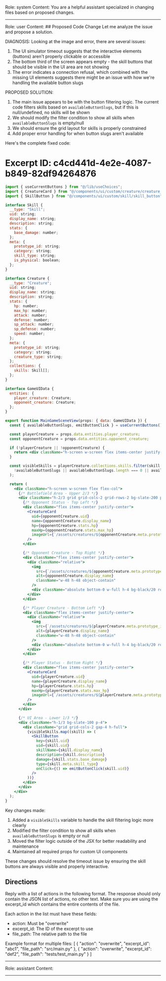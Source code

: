 Role: system
Content: You are a helpful assistant specialized in changing files based on proposed changes.
__________________
Role: user
Content: ## Proposed Code Change
Let me analyze the issue and propose a solution.

DIAGNOSIS:
Looking at the image and error, there are several issues:
1. The UI simulator timeout suggests that the interactive elements (buttons) aren't properly clickable or accessible
2. The bottom third of the screen appears empty - the skill buttons that should be visible in the UI area are not showing
3. The error indicates a connection refusal, which combined with the missing UI elements suggests there might be an issue with how we're handling the available button slugs

PROPOSED SOLUTION:
1. The main issue appears to be with the button filtering logic. The current code filters skills based on `availableButtonSlugs`, but if this is null/undefined, no skills will be shown
2. We should modify the filter condition to show all skills when `availableButtonSlugs` is empty/null
3. We should ensure the grid layout for skills is properly constrained
4. Add proper error handling for when button slugs aren't available

Here's the complete fixed code:

# Excerpt ID: c4cd441d-4e2e-4087-b849-82df94264876
```jsx main_game/templates/MainGameScene.tsx
import { useCurrentButtons } from "@/lib/useChoices";
import { CreatureCard } from "@/components/ui/custom/creature/creature_card";
import { SkillButton } from "@/components/ui/custom/skill/skill_button";

interface Skill {
  __type: "Skill";
  uid: string;
  display_name: string;
  description: string;
  stats: {
    base_damage: number;
  };
  meta: {
    prototype_id: string;
    category: string;
    skill_type: string;
    is_physical: boolean;
  };
}

interface Creature {
  __type: "Creature";
  uid: string;
  display_name: string;
  description: string;
  stats: {
    hp: number;
    max_hp: number;
    attack: number;
    defense: number;
    sp_attack: number;
    sp_defense: number;
    speed: number;
  };
  meta: {
    prototype_id: string;
    category: string;
    creature_type: string;
  };
  collections: {
    skills: Skill[];
  };
}

interface GameUIData {
  entities: {
    player_creature: Creature;
    opponent_creature: Creature;
  };
}

export function MainGameSceneView(props: { data: GameUIData }) {
  const { availableButtonSlugs, emitButtonClick } = useCurrentButtons();

  const playerCreature = props.data.entities.player_creature;
  const opponentCreature = props.data.entities.opponent_creature;

  if (!playerCreature || !opponentCreature) {
    return <div className="h-screen w-screen flex items-center justify-center">Loading...</div>;
  }

  const visibleSkills = playerCreature.collections.skills.filter(skill => 
    !availableButtonSlugs || availableButtonSlugs.length === 0 || availableButtonSlugs.includes(skill.uid)
  );

  return (
    <div className="h-screen w-screen flex flex-col">
      {/* Battlefield Area - Upper 2/3 */}
      <div className="h-2/3 grid grid-cols-2 grid-rows-2 bg-slate-200 p-4 gap-4">
        {/* Opponent Status - Top Left */}
        <div className="flex items-center justify-center">
          <CreatureCard
            uid={opponentCreature.uid}
            name={opponentCreature.display_name}
            hp={opponentCreature.stats.hp}
            maxHp={opponentCreature.stats.max_hp}
            imageUrl={`/assets/creatures/${opponentCreature.meta.prototype_id}.png`}
          />
        </div>

        {/* Opponent Creature - Top Right */}
        <div className="flex items-center justify-center">
          <div className="relative">
            <img 
              src={`/assets/creatures/${opponentCreature.meta.prototype_id}.png`}
              alt={opponentCreature.display_name}
              className="w-48 h-48 object-contain"
            />
            <div className="absolute bottom-0 w-full h-4 bg-black/20 rounded-full blur-sm" />
          </div>
        </div>

        {/* Player Creature - Bottom Left */}
        <div className="flex items-center justify-center">
          <div className="relative">
            <img 
              src={`/assets/creatures/${playerCreature.meta.prototype_id}.png`}
              alt={playerCreature.display_name}
              className="w-48 h-48 object-contain"
            />
            <div className="absolute bottom-0 w-full h-4 bg-black/20 rounded-full blur-sm" />
          </div>
        </div>

        {/* Player Status - Bottom Right */}
        <div className="flex items-center justify-center">
          <CreatureCard
            uid={playerCreature.uid}
            name={playerCreature.display_name}
            hp={playerCreature.stats.hp}
            maxHp={playerCreature.stats.max_hp}
            imageUrl={`/assets/creatures/${playerCreature.meta.prototype_id}.png`}
          />
        </div>
      </div>

      {/* UI Area - Lower 1/3 */}
      <div className="h-1/3 bg-slate-100 p-4">
        <div className="grid grid-cols-2 gap-4 h-full">
          {visibleSkills.map((skill) => (
            <SkillButton
              key={skill.uid}
              uid={skill.uid}
              skillName={skill.display_name}
              description={skill.description}
              damage={skill.stats.base_damage}
              type={skill.meta.skill_type}
              onClick={() => emitButtonClick(skill.uid)}
            />
          ))}
        </div>
      </div>
    </div>
  );
}
```

Key changes made:
1. Added a `visibleSkills` variable to handle the skill filtering logic more clearly
2. Modified the filter condition to show all skills when `availableButtonSlugs` is empty or null
3. Moved the filter logic outside of the JSX for better readability and maintenance
4. Maintained all required props for custom UI components

These changes should resolve the timeout issue by ensuring the skill buttons are always visible and properly interactive.

## Directions
Reply with a list of actions in the following format. The response should only contain the JSON list of actions, no other text.
Make sure you are using the excerpt_id which contains the entire contents of the file.

Each action in the list must have these fields:
- action: Must be "overwrite"
- excerpt_id: The ID of the excerpt to use
- file_path: The relative path to the file

Example format for multiple files:
[
    {
        "action": "overwrite",
        "excerpt_id": "abc1",
        "file_path": "src/main.py"
    },
    {
        "action": "overwrite",
        "excerpt_id": "def2",
        "file_path": "tests/test_main.py"
    }
]
__________________
Role: assistant
Content: 
__________________

